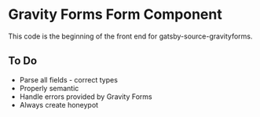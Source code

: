 # Gravity Forms Form Component

This code is the beginning of the front end for gatsby-source-gravityforms.

## To Do

- Parse all fields - correct types
- Properly semantic
- Handle errors provided by Gravity Forms
- Always create honeypot

